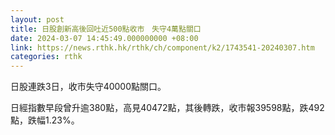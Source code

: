 ```yaml
---
layout: post
title: 日股創新高後回吐近500點收市　失守4萬點關口
date: 2024-03-07 14:45:49.000000000 +08:00
link: https://news.rthk.hk/rthk/ch/component/k2/1743541-20240307.htm
categories: rthk
---
```


日股連跌3日，收市失守40000點關口。

日經指數早段曾升逾380點，高見40472點，其後轉跌，收市報39598點，跌492點，跌幅1.23%。
